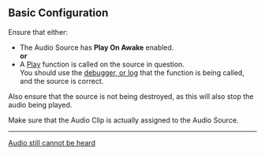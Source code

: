 ## Basic Configuration

Ensure that either:  
- The Audio Source has **Play On Awake** enabled.  
**or**  
- A [Play](https://docs.unity3d.com/ScriptReference/AudioSource.Play.html) function is called on the source in question.  
You should use the [debugger, or log](../../Programming/Debugging.md) that the function is being called, and the source is correct.
  
Also ensure that the source is not being destroyed, as this will also stop the audio being played.

Make sure that the Audio Clip is actually assigned to the Audio Source.

---
[Audio still cannot be heard](Missing%20Audio%20Listener.md)